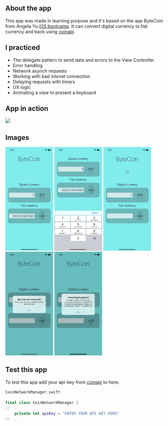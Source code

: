 ## About the app
This app was made in learning purpose and it's based on the app ByteCoin from Angela Yu [iOS bootcamp](https://www.udemy.com/course/ios-13-app-development-bootcamp/). It can convert digital currency to fiat currency and back using [coinapi](http://coinapi.io).

## I practiсed
- The delegate pattern to send data and errors to the View Controller
- Error handling
- Network asynch requests
- Working with bad intenet connection
- Delaying requests with timers
- UX logic
- Animating a view to present a keyboard

## App in action
![](Images/ByteCoin.gif)

## Images
<p float="left">
  <img src="Images/Img1.png" width="150" />
  <img src="Images/Img2.png" width="150" /> 
  <img src="Images/Img3.png" width="150" />
  <img src="Images/Img4.png" width="150" />
  <img src="Images/Img5.png" width="150" />
</p>

## Test this app
To test this app add your api-key from [coinapi](http://coinapi.io) to here:
```Swift
CoinNetworkManager.swift

final class CoinNetworkManager {
// ...
    private let apiKey = "ENTER YOUR API KEY HERE"
// ...
```
